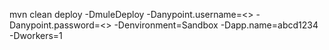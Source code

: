 mvn clean deploy -DmuleDeploy -Danypoint.username=<<username>> -Danypoint.password=<<amypoint password>> -Denvironment=Sandbox -Dapp.name=abcd1234 -Dworkers=1